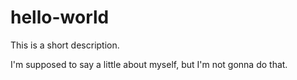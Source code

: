 # hello-world
This is a short description.

I'm supposed to say a little about myself, but I'm not gonna do that.
